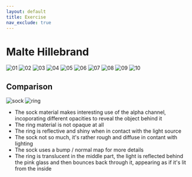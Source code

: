 ```yaml
---
layout: default
title: Exercise
nav_exclude: true
---
```


# Malte Hillebrand


![01](img/matsha_ws2122_01_exercise_hillebrand_01.jpg)
![02](img/matsha_ws2122_01_exercise_hillebrand_02.jpg)
![03](img/matsha_ws2122_01_exercise_hillebrand_03.jpg)
![04](img/matsha_ws2122_01_exercise_hillebrand_04.jpg)
![05](img/matsha_ws2122_01_exercise_hillebrand_05.jpg)
![06](img/matsha_ws2122_01_exercise_hillebrand_06.jpg)
![07](img/matsha_ws2122_01_exercise_hillebrand_07.jpg)
![08](img/matsha_ws2122_01_exercise_hillebrand_08.jpg)
![09](img/matsha_ws2122_01_exercise_hillebrand_09.jpg)
![10](img/matsha_ws2122_01_exercise_hillebrand_10.jpg)

## Comparison


![sock](img/matsha_ws2122_01_exercise_hillebrand_03.jpg)
![ring](img/matsha_ws2122_01_exercise_hillebrand_10.jpg)

- The sock material makes interesting use of the alpha channel, incoporating different opacities to reveal the object behind it
- The ring material is not opaque at all
- The ring is reflective and shiny when in contact with the light source
- The sock not so much, it's rather rough and diffuse in contant with lighting
- The sock uses a bump / normal map for more details
- The ring is translucent in the middle part, the light is reflected behind the pink glass and then bounces back through it, appearing as if it's lit from the inside